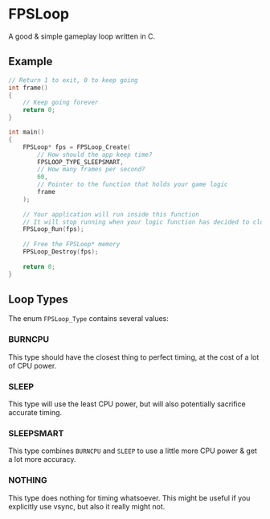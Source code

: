 # FPSLoop

A good & simple gameplay loop written in C.

## Example

```c
// Return 1 to exit, 0 to keep going
int frame()
{
    // Keep going forever
    return 0;
}

int main()
{
    FPSLoop* fps = FPSLoop_Create(
        // How should the app keep time?
        FPSLOOP_TYPE_SLEEPSMART,
        // How many frames per second?
        60,
        // Pointer to the function that holds your game logic
        frame
    );
    
    // Your application will run inside this function
    // It will stop running when your logic function has decided to close
    FPSLoop_Run(fps);
    
    // Free the FPSLoop* memory
    FPSLoop_Destroy(fps);
    
    return 0;
}
```

## Loop Types

The enum `FPSLoop_Type` contains several values:

### BURNCPU

This type should have the closest thing to perfect timing, at the cost of a lot of CPU power.

### SLEEP

This type will use the least CPU power, but will also potentially sacrifice accurate timing.

### SLEEPSMART

This type combines `BURNCPU` and `SLEEP` to use a little more CPU power & get a lot more accuracy.

### NOTHING

This type does nothing for timing whatsoever. This might be useful if you explicitly use vsync, but also it really might not.
